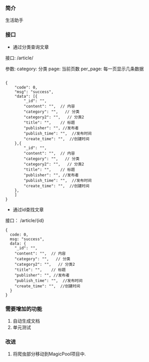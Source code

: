 ### 简介

生活助手

### 接口


* 通过分类查询文章

接口: /article/

参数:
    category: 分类
    page: 当前页数
    per_page: 每一页显示几条数据

```json5

{
    "code": 0,
    "msg": "success",  
    "data": [{
        "_id": "",
        "content": "",  // 内容
        "category": "",   // 分类
        "category2": "",   // 分类2 
        "title": "",    // 标题
        "publisher": "", //发布者
        "publish_time": "",  //发布时间
        "create_time": "",  //创建时间
    },{
        "_id": "",
        "content": "",  // 内容
        "category": "",   // 分类
        "category2": "",   // 分类2 
        "title": "",    // 标题
        "publisher": "", //发布者
        "publish_time": "",  //发布时间
        "create_time": "",  //创建时间
    },
    ]
}

```

* 通过id查找文章

接口： /article/{id}

```json5
{
  code: 0,
  msg: "success",
  data: {
    "_id": "",
    "content": "",  // 内容
    "category": "",   // 分类
    "category2": "",   // 分类2 
    "title": "",    // 标题
    "publisher": "", //发布者
    "publish_time": "",  //发布时间
    "create_time": "",  //创建时间
  }
}
```


### 需要增加的功能

1. 自动生成文档
2. 单元测试

### 改进

1. 将爬虫部分移动到MagicPool项目中.
